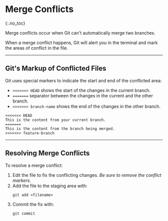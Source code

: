 # Merge Conflicts
{:.no_toc}

Merge conflicts occur when Git can't automatically merge two branches.  

When a merge conflict happens, Git will alert you in the terminal and mark the areas of conflict in the file.

---

## Git's Markup of Conflicted Files

Git uses special markers to indicate the start and end of the conflicted area:

- `<<<<<<< HEAD` shows the start of the changes in the current branch.
- `=======` separator between the changes in the current and the other branch.
- `>>>>>>> branch-name` shows the end of the changes in the other branch.

```
<<<<<<< HEAD
This is the content from your current branch.
=======
This is the content from the branch being merged.
>>>>>>> feature-branch
```

---

## Resolving Merge Conflicts

To resolve a merge conflict:

1. Edit the file to fix the conflicting changes. *Be sure to remove the conflict markers.*  
2. Add the file to the staging area with:  
   ```
   git add <filename>
   ```
3. Commit the fix with:  
   ```
   git commit
   ```